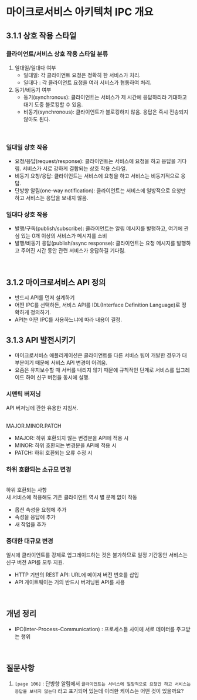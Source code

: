 # 마이크로서비스 아키텍처 IPC 개요

## 3.1.1 상호 작용 스타일

### 클라이언트/서비스 상호 작용 스타일 분류

1. 일대일/일대다 여부
    - 일대일: 각 클라이언트 요청은 정확히 한 서비스가 처리.
    - 일대다 : 각 클라이언트 요청을 여러 서비스가 협동하여 처리.
2. 동기/비동기 여부
    - 동기(synchronous): 클라이언트는 서비스가 제 시간에 응답하리라 기대하고 대기 도중 블로킹할 수 있음.
    - 비동기(synchronous): 클라이언트가 블로킹하지 않음. 응답은 즉시 전송되지 않아도 된다.

<br />

### 일대일 상호 작용

-   요청/응답(request/response): 클라이언트는 서비스에 요청을 하고 응답을 기다림. 서비스가 서로 강하게 결합되는 상호 작용 스타일.
-   비동기 요청/응답: 클라이언트는 서비스에 요청을 하고 서비스는 비동기적으로 응답.
-   단방향 알림(one-way notification): 클라이언트는 서비스에 일방적으로 요청만 하고 서비스는 응답을 보내지 않음.

### 일대다 상호 작용

-   발행/구독(publish/subscribe): 클라이언트는 알림 메시지를 발행하고, 여기에 관심 있는 0개 이상의 서비스가 메시지를 소비
-   발행/비동기 응답(publish/async response): 클라이언트는 요청 메시지를 발행하고 주어진 시간 동안 관련 서비스가 응답하길 기다림.

<br />

## 3.1.2 마이크로서비스 API 정의

-   반드시 API를 먼저 설계하기
-   어떤 IPC를 선택하든, 서비스 API를 IDL(Interface Definition Language)로 정확하게 정의하기.
-   API는 어떤 IPC를 사용하느냐에 따라 내용이 결정.

## 3.1.3 API 발전시키기

-   마이크로서비스 애플리케이션은 클라이언트를 다른 서비스 팀이 개발한 경우가 대부분이기 때문에 서비스 API 변경이 어려움.
-   요즘은 유지보수할 때 서버를 내리지 않기 때문에 규칙적인 단계로 서비스를 업그레이드 하여 신구 버전을 동시에 실행.

### 시맨틱 버저닝

API 버저닝에 관한 유용한 지침서.

<br> MAJOR.MINOR.PATCH </br>

-   MAJOR: 하위 호환되지 않는 변경분을 API에 적용 시
-   MINOR: 하위 호환되는 변경분을 API에 적용 시
-   PATCH: 하위 호환되는 오류 수정 시

### 하위 호환되는 소규모 변경

<br>하위 호환되는 사항</br>
새 서비스에 적용해도 기존 클라이언트 역시 별 문제 없이 작동

-   옵션 속성을 요청에 추가
-   속성을 응답에 추가
-   새 작업을 추가

### 중대한 대규모 변경

일시에 클라이언트를 강제로 업그레이드하는 것은 불가하므로 일정 기간동안 서비스는 신구 버전 API를 모두 지원.

-   HTTP 기반의 REST API: URL에 메이저 버전 번호를 삽입
-   API 게이트웨이는 거의 반드시 버저닝된 API를 사용

<br />

## 개념 정리

-   IPC(Inter-Process-Communication) : 프로세스들 사이에 서로 데이터를 주고받는 행위

<br />

## 질문사항

1.  `[page 106]` : 단뱡향 알림에서 `클라이언트는 서비스에 일방적으로 요청만 하고 서비스는 응답을 보내지 않는다` 라고 표기되어 있는데 이러한 케이스는 어떤 것이 있을까요?
